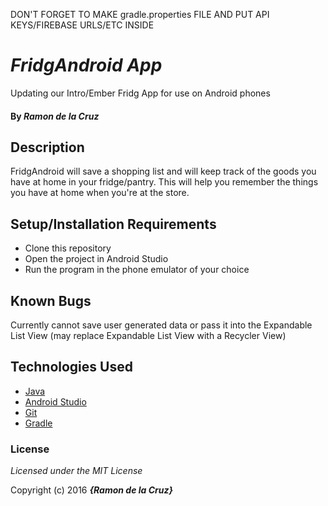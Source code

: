 DON'T FORGET TO MAKE gradle.properties FILE AND PUT API KEYS/FIREBASE URLS/ETC INSIDE

# _FridgAndroid App_
Updating our Intro/Ember Fridg App for use on Android phones

#### By _**Ramon de la Cruz**_

## Description

FridgAndroid will save a shopping list and will keep track of the goods you have at home in your fridge/pantry. This will help you remember the things you have at home when you're at the store. 

## Setup/Installation Requirements

* Clone this repository
* Open the project in Android Studio
* Run the program in the phone emulator of your choice


## Known Bugs

Currently cannot save user generated data or pass it into the Expandable List View (may replace Expandable List View with a Recycler View)

## Technologies Used

* [Java](https://java.com/en/download/)
* [Android Studio](http://developer.android.com/index.html)
* [Git](https://git-scm.com/)
* [Gradle](http://gradle.org/)

### License

*Licensed under the MIT License*

Copyright (c) 2016 **_{Ramon de la Cruz}_**
